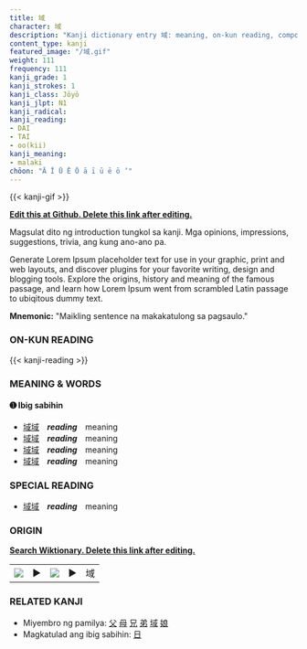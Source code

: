 ```yaml
---
title: 域
character: 域
description: "Kanji dictionary entry 域: meaning, on-kun reading, compounds, origin, related kanji"
content_type: kanji
featured_image: "/域.gif"
weight: 111
frequency: 111
kanji_grade: 1
kanji_strokes: 1
kanji_class: Jōyō
kanji_jlpt: N1
kanji_radical: 
kanji_reading: 
- DAI
- TAI
- oo(kii)
kanji_meaning:
- malaki
chōon: "Ā Ī Ū Ē Ō ā ī ū ē ō ’"
---
```

[//]: # (Don't edit the line below. Kanji animated GIF code is automatically generated.)
{{< kanji-gif >}}

[//]: # (Edit below this line.)

**[Edit this at Github. Delete this link after editing.](https://github.com/tim0g/tim/tree/main/content/kanji/域/index.md)**

Magsulat dito ng introduction tungkol sa kanji. Mga opinions, impressions, suggestions, trivia, ang kung ano-ano pa.

Generate Lorem Ipsum placeholder text for use in your graphic, print and web layouts, and discover plugins for your favorite writing, design and blogging tools. Explore the origins, history and meaning of the famous passage, and learn how Lorem Ipsum went from scrambled Latin passage to ubiqitous dummy text.
 
**Mnemonic:** "Maikling sentence na makakatulong sa pagsaulo."

### ON-KUN READING

[//]: # (Don't edit the line below. ON-KUN READING code is automatically generated.)
{{< kanji-reading >}}

### MEANING & WORDS

#### ➊ **Ibig sabihin**
  - [域](../域)[域](../域)　***reading***　meaning
  - [域](../域)[域](../域)　***reading***　meaning
  - [域](../域)[域](../域)　***reading***　meaning
  - [域](../域)[域](../域)　***reading***　meaning

### SPECIAL READING
  - [域](../域)[域](../域)　***reading***　meaning

### ORIGIN

**[Search Wiktionary. Delete this link after editing.](https://wiktionary.org/wiki/域)**
<table class="kanji-table"><tr><td>
<img src="60px-域-bronze.svg.png">
</td><td>▶</td><td>
<img src="60px-域-oracle.svg.png">
</td><td>▶</td>
<td class="kanji-origin">域</td>
</tr></table>

### RELATED KANJI
- Miyembro ng pamilya: [父](../父) [母](../母) [兄](../兄) [弟](../弟) [域](../域) [娘](../娘)
- Magkatulad ang ibig sabihin: [日](../日)
